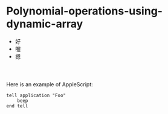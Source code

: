 # Polynomial-operations-using-dynamic-array




<ul>
  <li>好</li>
  <li>喔</li>
  <li>摁</li>

</ul>


<code>


</code>

Here is an example of AppleScript:

    tell application "Foo"
        beep
    end tell
